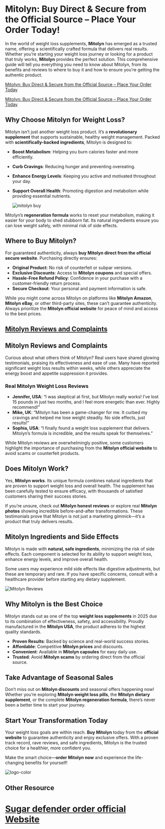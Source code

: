     
# Mitolyn: Buy Direct & Secure from the Official Source – Place Your Order Today!

In the world of weight loss supplements, **Mitolyn** has emerged as a trusted name, offering a scientifically crafted formula that delivers real results. Whether you’re starting your weight loss journey or looking for a product that truly works, **Mitolyn** provides the perfect solution. This comprehensive guide will tell you everything you need to know about Mitolyn, from its benefits and reviews to where to buy it and how to ensure you’re getting the authentic product.

 [Mitolyn: Buy Direct & Secure from the Official Source – Place Your Order Today](https://mitolyn.com/welcome/?affiliate=fatlreview&tid=fb)

 [Mitolyn: Buy Direct & Secure from the Official Source – Place Your Order Today](https://sites.google.com/view/buy-mitolyn-official-website/home)

## Why Choose Mitolyn for Weight Loss?

Mitolyn isn’t just another weight loss product. It’s a **revolutionary supplement** that supports sustainable, healthy weight management. Packed with **scientifically-backed ingredients**, Mitolyn is designed to:

- **Boost Metabolism**: Helping you burn calories faster and more efficiently.  
- **Curb Cravings**: Reducing hunger and preventing overeating.  
- **Enhance Energy Levels**: Keeping you active and motivated throughout your day.  
- **Support Overall Health**: Promoting digestion and metabolism while providing essential nutrients.

    ![mitolyn buy](https://github.com/user-attachments/assets/104c1416-1ee7-4314-a640-d9faac43ed98)


Mitolyn’s **regeneration formula** works to reset your metabolism, making it easier for your body to shed stubborn fat. Its natural ingredients ensure you can lose weight safely, with minimal risk of side effects.


## Where to Buy Mitolyn?

For guaranteed authenticity, always **buy Mitolyn direct from the official secure website**. Purchasing directly ensures:  
- **Original Product**: No risk of counterfeit or subpar versions.  
- **Exclusive Discounts**: Access to **Mitolyn coupons** and special offers.  
- **Hassle-Free Refund Policy**: Confidence in your purchase with a customer-friendly return process.  
- **Secure Checkout**: Your personal and payment information is safe.  

While you might come across Mitolyn on platforms like **Mitolyn Amazon**, **Mitolyn eBay**, or other third-party sites, these can’t guarantee authenticity. Always prioritize the **Mitolyn official website** for peace of mind and access to the best prices.

## [Mitolyn Reviews and Complaints](https://medium.com/@mitloyn-buy/buy-mitolyn-official-website-usa-customer-bb50ce4e79e5)

## Mitolyn Reviews and Complaints

Curious about what others think of Mitolyn? Real users have shared glowing testimonials, praising its effectiveness and ease of use. Many have reported significant weight loss results within weeks, while others appreciate the energy boost and appetite suppression it provides.

### Real Mitolyn Weight Loss Reviews
- **Jennifer, USA**: “I was skeptical at first, but Mitolyn really works! I’ve lost 15 pounds in just two months, and I feel more energetic than ever. Highly recommend!”  
- **Mike, UK**: “Mitolyn has been a game-changer for me. It curbed my cravings and helped me lose weight steadily. No side effects, just results!”  
- **Sophia, USA**: “I finally found a weight loss supplement that delivers. Mitolyn’s formula is incredible, and the results speak for themselves.”  

While Mitolyn reviews are overwhelmingly positive, some customers highlight the importance of purchasing from the **Mitolyn official website** to avoid scams or counterfeit products.


## Does Mitolyn Work?

Yes, **Mitolyn works**. Its unique formula combines natural ingredients that are proven to support weight loss and overall health. The supplement has been carefully tested to ensure efficacy, with thousands of satisfied customers sharing their success stories.

If you’re unsure, check out **Mitolyn honest reviews** or explore real **Mitolyn photos** showing incredible before-and-after transformations. These testimonials prove that Mitolyn is not just a marketing gimmick—it’s a product that truly delivers results.


## Mitolyn Ingredients and Side Effects

Mitolyn is made with **natural, safe ingredients**, minimizing the risk of side effects. Each component is selected for its ability to support weight loss, enhance energy levels, and improve overall health.

Some users may experience mild side effects like digestive adjustments, but these are temporary and rare. If you have specific concerns, consult with a healthcare provider before starting any dietary supplement.


![Mitolyn Reviews](https://github.com/user-attachments/assets/62d2292c-b78f-4e4e-af88-29969d4517a5)

## Why Mitolyn is the Best Choice

Mitolyn stands out as one of the top **weight loss supplements** in 2025 due to its combination of effectiveness, safety, and accessibility. Proudly manufactured in the **Mitolyn USA**, the product adheres to the highest quality standards.

- **Proven Results**: Backed by science and real-world success stories.  
- **Affordable**: Competitive **Mitolyn prices** and discounts.  
- **Convenient**: Available in **Mitolyn capsules** for easy daily use.  
- **Trusted**: Avoid **Mitolyn scams** by ordering direct from the official source.


## Take Advantage of Seasonal Sales

Don’t miss out on **Mitolyn discounts** and seasonal offers happening now! Whether you’re exploring **Mitolyn weight loss pills**, the **Mitolyn dietary supplement**, or the complete **Mitolyn regeneration formula**, there’s never been a better time to start your journey.


## Start Your Transformation Today

Your weight loss goals are within reach. **Buy Mitolyn** today from the **official website** to guarantee authenticity and enjoy exclusive offers. With a proven track record, rave reviews, and safe ingredients, Mitolyn is the trusted choice for a healthier, more confident you.

Make the smart choice—**order Mitolyn now** and experience the life-changing benefits for yourself!

![logo-color](https://github.com/user-attachments/assets/958c2d61-77a0-440a-9166-da8bf50838a8)    

## Other Resource

# [Sugar defender order official Website](https://sugerdefendars.com/) 





